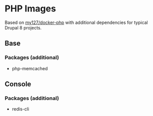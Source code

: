 # PHP Images
Based on [my127/docker-php](https://github.com/my127/docker-php) with additional dependencies for typical Drupal 8 projects.
## Base
### Packages (additional)
* php-memcached
## Console
### Packages (additional)
* redis-cli
